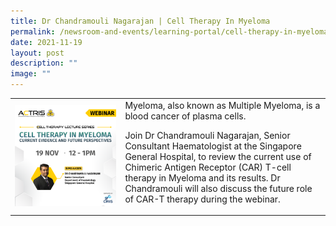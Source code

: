 ```yaml
---
title: Dr Chandramouli Nagarajan | Cell Therapy In Myeloma
permalink: /newsroom-and-events/learning-portal/cell-therapy-in-myeloma/
date: 2021-11-19
layout: post
description: ""
image: ""
---
```

<table>
	<tbody>
		<tr>
			<td style="width:35%">
				<img src="/images/Learning%20Portal/2021/webinar_square-dr-mouli.png">
			</td>
			<td style="width:65%">
Myeloma, also known as Multiple Myeloma, is a blood cancer of plasma cells.

Join Dr Chandramouli Nagarajan, Senior Consultant Haematologist at the Singapore General Hospital, to review the current use of Chimeric Antigen Receptor (CAR) T-cell therapy in Myeloma and its results. Dr Chandramouli will also discuss the future role of CAR-T therapy during the webinar.
			</td>
		</tr>
	</tbody>
</table>